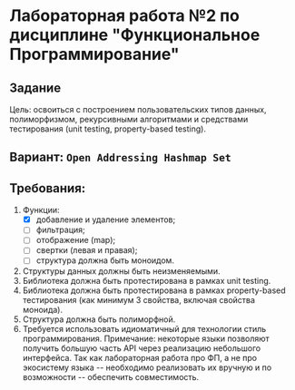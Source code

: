 # Лабораторная работа №2 по дисциплине "Функциональное Программирование"

## Задание
Цель: освоиться с построением пользовательских типов данных, полиморфизмом, рекурсивными алгоритмами и средствами тестирования (unit testing, property-based testing).

## Вариант: `Open Addressing Hashmap Set`

## Требования:

1. Функции:
   - [X] добавление и удаление элементов;
   - [ ] фильтрация;
   - [ ] отображение (map);
   - [ ] свертки (левая и правая);
   - [ ] структура должна быть моноидом.
2. Структуры данных должны быть неизменяемыми.
3. Библиотека должна быть протестирована в рамках unit testing.
4. Библиотека должна быть протестирована в рамках property-based тестирования (как минимум 3 свойства, включая свойства моноида).
5. Структура должна быть полиморфной.
6. Требуется использовать идиоматичный для технологии стиль программирования. Примечание: некоторые языки позволяют получить большую часть API через реализацию небольшого интерфейса. Так как лабораторная работа про ФП, а не про экосистему языка -- необходимо реализовать их вручную и по возможности -- обеспечить совместимость.